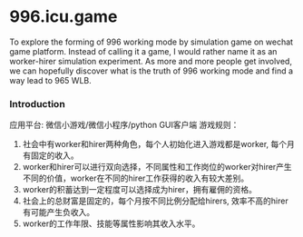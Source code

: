 # 996.icu.game
To explore the forming of 996 working mode by simulation game on wechat game platform.
Instead of calling it a game, I would rather name it as an worker-hirer simulation experiment. As more and more people get involved, we can hopefully discover what is the truth of 996 working mode and find a way lead to 965 WLB.

### Introduction
应用平台: 微信小游戏/微信小程序/python GUI客户端
游戏规则：  
1. 社会中有worker和hirer两种角色，每个人初始化进入游戏都是worker, 每个月有固定的收入。
2. worker和hirer可以进行双向选择，不同属性和工作岗位的worker对hirer产生不同的价值，worker在不同的hirer工作获得的收入有较大差别。
3. worker的积蓄达到一定程度可以选择成为hirer，拥有雇佣的资格。
4. 社会上的总财富是固定的，每个月按不同比例分配给hirers, 效率不高的hirer有可能产生负收入。
5. worker的工作年限、技能等属性影响其收入水平。



